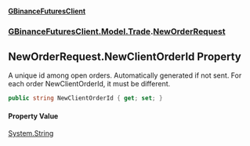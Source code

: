 #### [GBinanceFuturesClient](./index.md 'index')
### [GBinanceFuturesClient.Model.Trade](./GBinanceFuturesClient-Model-Trade.md 'GBinanceFuturesClient.Model.Trade').[NewOrderRequest](./GBinanceFuturesClient-Model-Trade-NewOrderRequest.md 'GBinanceFuturesClient.Model.Trade.NewOrderRequest')
## NewOrderRequest.NewClientOrderId Property
A unique id among open orders. Automatically generated if not sent. For each order NewClientOrderId, it must be different.  
```csharp
public string NewClientOrderId { get; set; }
```
#### Property Value
[System.String](https://docs.microsoft.com/en-us/dotnet/api/System.String 'System.String')  
